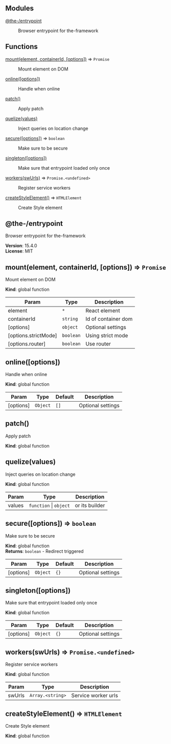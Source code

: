 <!--- Code generated by @the-/script-doc. DO NOT EDIT. -->

## Modules

<dl>
<dt><a href="#module_@the-/entrypoint">@the-/entrypoint</a></dt>
<dd><p>Browser entrypoint for the-framework</p>
</dd>
</dl>

## Functions

<dl>
<dt><a href="#mount">mount(element, containerId, [options])</a> ⇒ <code>Promise</code></dt>
<dd><p>Mount element on DOM</p>
</dd>
<dt><a href="#online">online([options])</a></dt>
<dd><p>Handle when online</p>
</dd>
<dt><a href="#patch">patch()</a></dt>
<dd><p>Apply patch</p>
</dd>
<dt><a href="#quelize">quelize(values)</a></dt>
<dd><p>Inject queries on location change</p>
</dd>
<dt><a href="#secure">secure([options])</a> ⇒ <code>boolean</code></dt>
<dd><p>Make sure to be secure</p>
</dd>
<dt><a href="#singleton">singleton([options])</a></dt>
<dd><p>Make sure that entrypoint loaded only once</p>
</dd>
<dt><a href="#workers">workers(swUrls)</a> ⇒ <code>Promise.&lt;undefined&gt;</code></dt>
<dd><p>Register service workers</p>
</dd>
<dt><a href="#createStyleElement">createStyleElement()</a> ⇒ <code>HTMLElement</code></dt>
<dd><p>Create Style element</p>
</dd>
</dl>

<a name="module_@the-/entrypoint"></a>

## @the-/entrypoint
Browser entrypoint for the-framework

**Version**: 15.4.0  
**License**: MIT  
<a name="mount"></a>

## mount(element, containerId, [options]) ⇒ <code>Promise</code>
Mount element on DOM

**Kind**: global function  

| Param | Type | Description |
| --- | --- | --- |
| element | <code>\*</code> | React element |
| containerId | <code>string</code> | Id of container dom |
| [options] | <code>object</code> | Optional settings |
| [options.strictMode] | <code>boolean</code> | Using strict mode |
| [options.router] | <code>boolean</code> | Use router |

<a name="online"></a>

## online([options])
Handle when online

**Kind**: global function  

| Param | Type | Default | Description |
| --- | --- | --- | --- |
| [options] | <code>Object</code> | <code>[]</code> | Optional settings |

<a name="patch"></a>

## patch()
Apply patch

**Kind**: global function  
<a name="quelize"></a>

## quelize(values)
Inject queries on location change

**Kind**: global function  

| Param | Type | Description |
| --- | --- | --- |
| values | <code>function</code> \| <code>object</code> | or its builder |

<a name="secure"></a>

## secure([options]) ⇒ <code>boolean</code>
Make sure to be secure

**Kind**: global function  
**Returns**: <code>boolean</code> - Redirect triggered  

| Param | Type | Default | Description |
| --- | --- | --- | --- |
| [options] | <code>Object</code> | <code>{}</code> | Optional settings |

<a name="singleton"></a>

## singleton([options])
Make sure that entrypoint loaded only once

**Kind**: global function  

| Param | Type | Default | Description |
| --- | --- | --- | --- |
| [options] | <code>Object</code> | <code>{}</code> | Optional settings |

<a name="workers"></a>

## workers(swUrls) ⇒ <code>Promise.&lt;undefined&gt;</code>
Register service workers

**Kind**: global function  

| Param | Type | Description |
| --- | --- | --- |
| swUrls | <code>Array.&lt;string&gt;</code> | Service worker urls |

<a name="createStyleElement"></a>

## createStyleElement() ⇒ <code>HTMLElement</code>
Create Style element

**Kind**: global function
